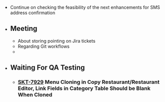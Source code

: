 - Continue on checking the feasibility of the next enhancements for SMS address confirmation
- ## Meeting
	- About storing pointing on Jira tickets
	- Regarding Git workflows
	-
- ## Waiting For QA Testing
	- ### [SKT-7929](https://wondersco.atlassian.net/browse/SKT-7929) Menu Cloning in Copy Restaurant/Restaurant Editor, Link Fields in Category Table Should be Blank When Cloned